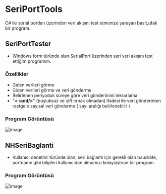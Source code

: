 # SeriPortTools
C# ile serial portları üzerinden veri akışını test etmenize yarayan basit,ufak bir program.
 
 ## SeriPortTester
 - Windows form türünde olan SerialPort üzerinden seri veri akışını test ettiğim programım.
### Özellikler
 - Gelen verileri görme
 - Giden verileri görme ve veri gönderme
 - Belirlenen periyoduk süreye göre veri gönderimini tekrarlama
 - "**< rand/>**" (boşluksuz ve çift tırnak olmadan) ifadesi ile veri gönderirken rastgele sayısal veri gönderme ( sayı aralığı belirlenebilir )

### Program Görüntüsü
![image](https://i.hizliresim.com/zy27WR.png)



## NHSeriBaglanti
 * Kullanıcı denetimi türünde olan, seri bağlantı için gerekli olan baudrate, portname gibi bilgileri kullanıcıdan almamızı kolaylaştıran bir program.
 

### Program Görüntüsü 
![image](https://i.hizliresim.com/GGpOqb.png)

